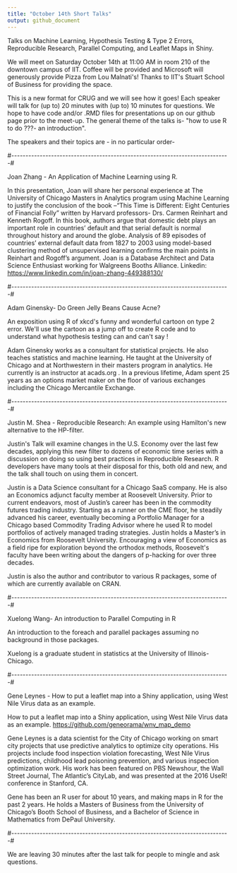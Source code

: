 ```yaml
---
title: "October 14th Short Talks"
output: github_document
---
```


Talks on Machine Learning, Hypothesis Testing & Type 2 Errors, Reproducible Research, Parallel Computing, and Leaflet Maps in Shiny. 

We will meet on Saturday October 14th at 11:00 AM in room 210 of the downtown campus of IIT. Coffee will be provided and Microsoft will generously provide Pizza from Lou Malnati's! Thanks to IIT's Stuart School of Business for providing the space.

This is a new format for CRUG and we will see how it goes! Each speaker will talk for (up to) 20 minutes with (up to)  10 minutes for questions. We hope to have code and/or .RMD files for presentations up on our github page prior to the meet-up.  The general theme of the talks is- "how to use R to do ???- an introduction".   

The speakers and their topics are -  in no particular order- 

#-----------------------------------------------------------------------------#

Joan Zhang - An Application of Machine Learning using R.

 In this presentation, Joan will share her personal experience at The University of Chicago Masters in Analytics program using Machine Learning to justify the conclusion of the  book –“This Time is Different: Eight Centuries of Financial Folly” written by Harvard professors- Drs. Carmen Reinhart and Kenneth Rogoff. 
 In this book, authors argue that domestic debt plays an important role in countries’ default and that serial default is normal throughout history and around the globe. Analysis of 89 episodes of countries’ external default data from 1827 to 2003 using model-based clustering method of unsupervised learning confirms the main points in Reinhart and Rogoff’s argument. 
Joan is  a Database Architect and Data Science Enthusiast  working for Walgreens Booths Alliance. Linkedin:  https://www.linkedin.com/in/joan-zhang-449388130/ 

#-----------------------------------------------------------------------------#

Adam Ginensky- Do Green Jelly Beans Cause Acne?

An exposition using R  of xkcd's funny and wonderful cartoon on type 2 error. We'll use the cartoon as a jump off to create R code and to understand what hypothesis testing can and can't say ! 

Adam Ginensky works as a consultant for statistical projects.  He also teaches  statistics and machine learning.  He taught at the University of Chicago and at Northwestern in their masters program in analytics.  He currently is an instructor at acads.org .  In a previous lifetime, Adam spent 25 years as an options market maker on the floor of various exchanges including the Chicago Mercantile Exchange. 

#-----------------------------------------------------------------------------# 

Justin M. Shea - Reproducible Research: An example using Hamilton's new alternative to the HP-filter.

Justin's Talk will examine changes in the U.S. Economy over the last few decades, applying this new filter to dozens of economic time series with a discussion on doing so using best practices in Reproducible Research. R developers have many tools at their disposal for this, both old and new, and the talk shall touch on using them in concert. 

Justin is a Data Science consultant for a Chicago SaaS company. He is also an Economics adjunct faculty member at Roosevelt University. Prior to current endeavors, most of Justin’s career has been in the commodity futures trading industry. Starting as a runner on the CME floor, he steadily advanced his career, eventually becoming a Portfolio Manager for a Chicago based Commodity Trading Advisor where he used R to model portfolios of actively managed trading strategies. Justin holds a Master’s in Economics from Roosevelt University. Encouraging a view of Economics as a field ripe for exploration beyond the orthodox methods, Roosevelt's faculty have been writing about the dangers of p-hacking for over three decades.

Justin is also the author and contributor to various R packages, some of which are currently available on CRAN.

#-----------------------------------------------------------------------------#  

Xuelong Wang- An introduction to Parallel Computing in R

An introduction to the foreach and parallel packages assuming no background in those packages. 

Xuelong is a graduate student in statistics at the University of Illinois-Chicago.  

#-----------------------------------------------------------------------------# 

Gene Leynes - How to put a leaflet map into a Shiny application, using West Nile Virus data as an example.

How to put a leaflet map into a Shiny application, using West Nile Virus data as an example.  https://github.com/geneorama/wnv_map_demo 

Gene Leynes is a data scientist for the City of Chicago working on smart city projects that use predictive analytics to optimize city operations.  His projects include food inspection violation forecasting, West Nile Virus predictions, childhood lead poisoning prevention, and various inspection optimization work. His work has been featured on PBS Newshour, the Wall Street Journal, The Atlantic’s CityLab, and was presented at the 2016 UseR! conference in Stanford, CA. 

Gene has been an R user for about 10 years, and making maps in R for the past 2 years. He holds a Masters of Business from the University of Chicago’s Booth School of Business, and a Bachelor of Science in Mathematics from DePaul University. 

#-----------------------------------------------------------------------------#

We are leaving 30 minutes after the last talk for people to mingle and ask questions.  